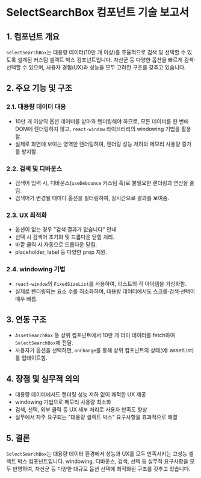 # SelectSearchBox 컴포넌트 기술 보고서

## 1. 컴포넌트 개요

`SelectSearchBox`는 대용량 데이터(10만 개 이상)를 효율적으로 검색 및 선택할 수 있도록 설계된 커스텀 셀렉트 박스 컴포넌트입니다. 자산군 등 다양한 옵션을 빠르게 검색·선택할 수 있으며, 사용자 경험(UX)과 성능을 모두 고려한 구조를 갖추고 있습니다.

## 2. 주요 기능 및 구조

### 2.1. 대용량 데이터 대응
- 10만 개 이상의 옵션 데이터를 받아와 렌더링해야 하므로, 모든 데이터를 한 번에 DOM에 렌더링하지 않고, `react-window` 라이브러리의 windowing 기법을 활용함.
- 실제로 화면에 보이는 영역만 렌더링하여, 렌더링 성능 저하와 메모리 사용량 증가를 방지함.

### 2.2. 검색 및 디바운스
- 검색어 입력 시, 디바운스(`useDebounce` 커스텀 훅)로 불필요한 렌더링과 연산을 줄임.
- 검색어가 변경될 때마다 옵션을 필터링하여, 실시간으로 결과를 보여줌.

### 2.3. UX 최적화
- 옵션이 없는 경우 "검색 결과가 없습니다" 안내.
- 선택 시 검색어 초기화 및 드롭다운 닫힘 처리.
- 바깥 클릭 시 자동으로 드롭다운 닫힘.
- placeholder, label 등 다양한 prop 지원.

### 2.4. windowing 기법
- `react-window`의 `FixedSizeList`를 사용하여, 리스트의 각 아이템을 가상화함.
- 실제로 렌더링되는 요소 수를 최소화하여, 대용량 데이터에서도 스크롤·검색·선택이 매우 빠름.

## 3. 연동 구조

- `AssetSearchBox` 등 상위 컴포넌트에서 10만 개 더미 데이터를 fetch하여 `SelectSearchBox`에 전달.
- 사용자가 옵션을 선택하면, `onChange`를 통해 상위 컴포넌트의 상태(예: assetList)를 업데이트함.

## 4. 장점 및 실무적 의의

- 대용량 데이터에서도 렌더링 성능 저하 없이 쾌적한 UX 제공
- windowing 기법으로 메모리 사용량 최소화
- 검색, 선택, 외부 클릭 등 UX 세부 처리로 사용자 만족도 향상
- 실무에서 자주 요구되는 "대용량 셀렉트 박스" 요구사항을 효과적으로 해결

## 5. 결론

`SelectSearchBox`는 대용량 데이터 환경에서 성능과 UX를 모두 만족시키는 고성능 셀렉트 박스 컴포넌트입니다. windowing, 디바운스, 검색, 선택 등 실무적 요구사항을 모두 반영하여, 자산군 등 다양한 대규모 옵션 선택에 최적화된 구조를 갖추고 있습니다.
